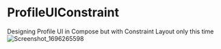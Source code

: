 # ProfileUIConstraint
Designing Profile UI in Compose but with Constraint Layout only this time
![Screenshot_1696265598](https://github.com/HamzaMeh/ProfileUIConstraint/assets/28254327/34647833-e575-4dd7-838b-d856c45577c5)
